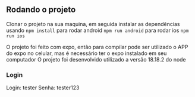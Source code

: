 ## Rodando o projeto

Clonar o projeto na sua maquina, em seguida instalar as dependências usando `npm install`
para rodar android `npm run android`
para rodar ios `npm run ios`

O projeto foi feito com expo, então para compilar pode ser utilizado o APP do expo no celular, mas é necessário ter o expo instalado em seu computador
O projeto foi desenvolvido utilizado a versão 18.18.2 do node

### Login

Login: tester
Senha: tester123
